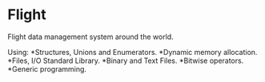 # Flight
 Flight data management system around the world.
 
 Using: *Structures, Unions and Enumerators.
        *Dynamic memory allocation.
        *Files, I/O Standard Library.
        *Binary and Text Files.
        *Bitwise operators.
        *Generic programming.
